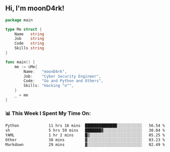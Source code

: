 <h2> Hi, I'm moonD4rk!</h2>

```go
package main

type Me struct {
	Name   string
	Job    string
	Code   string
	Skills string
}

func main() {
	me := &Me{
		Name:   "moonD4rk",
		Job:    "Cyber Security Engineer",
		Code:   "Go and Python and Others",
		Skills: "Hacking ^o^",
	}
	_ = me
}
```

<h3>📊 This Week I Spent My Time On:</h3>
<!-- <img align='right' src="https://github-readme-stats.vercel.app/api?username=moond4rk&show_icons=true&theme=radical", width="300" height="150"> -->

<!--START_SECTION:waka-->

```txt
Python             11 hrs 16 mins  ██████████████░░░░░░░░░░░   56.54 %
sh                 5 hrs 59 mins   ███████▓░░░░░░░░░░░░░░░░░   30.04 %
YAML               1 hr 2 mins     █▒░░░░░░░░░░░░░░░░░░░░░░░   05.25 %
Other              38 mins         ▓░░░░░░░░░░░░░░░░░░░░░░░░   03.23 %
Markdown           29 mins         ▓░░░░░░░░░░░░░░░░░░░░░░░░   02.49 %
```

<!--END_SECTION:waka-->

